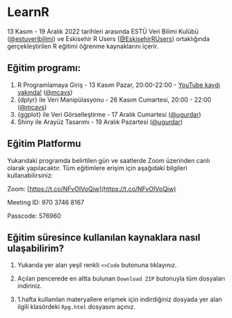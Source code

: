 # LearnR
13 Kasım - 19 Aralık 2022 tarihleri arasında ESTÜ Veri Bilimi Kulübü ([@estuveribilimi](https://github.com/estuveribilimi)) ve Eskisehir R Users ([@EskisehirRUsers](https://github.com/EskisehirRUsers)) ortaklığında gerçekleştirilen R eğitimi öğrenme kaynaklarını içerir.

## Eğitim programı:

1. R Programlamaya Giriş - 13 Kasım Pazar, 20:00-22:00 - [YouTube kaydı yakında!]() ([@mcavs](https://github.com/mcavs))
2. {dplyr} ile Veri Manipülasyonu - 26 Kasım Cumartesi, 20:00 - 22:00 ([@mcavs](https://github.com/mcavs))
3. {ggplot} ile Veri Görselleştirme - 17 Aralık Cumartesi ([@ugurdar](https://github.com/ugurdar))
4. Shiny ile Arayüz Tasarımı - 19 Aralık Pazartesi ([@ugurdar](https://github.com/ugurdar))


## Eğitim Platformu

Yukarıdaki programda belirtilen gün ve saatlerde Zoom üzerinden canlı olarak yapılacaktır. Tüm eğitimlere erişim için aşağıdaki bilgileri kullanabilirsiniz:

Zoom: [https://t.co/NFvOIVoQiw](https://t.co/NFvOIVoQiw)

Meeting ID: 970 3746 8167

Passcode: 576960


## Eğitim süresince kullanılan kaynaklara nasıl ulaşabilirim?

1. Yukarıda yer alan yeşil renkli `<>Code` butonuna tıklayınız. 

2. Açılan pencerede en altta bulunan `Download ZIP` butonuyla tüm dosyaları indiriniz.

3. 1.hafta kullanılan materyallere erişmek için indirdiğiniz dosyada yer alan ilgili klasördeki `Rpg.html` dosyasını açınız.

